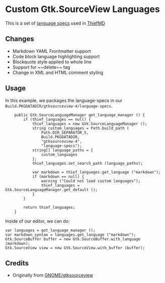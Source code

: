 # Custom Gtk.SourceView Languages

This is a set of [language specs](https://developer.gnome.org/gtksourceview/stable/lang-reference.html) used in [ThiefMD](https://thiefmd.com)

## Changes

* Markdown YAML Frontmatter support
* Code block language highlighting support
* Blockquote style applied to whole line
* Support for \~\~delete\~\~ tag
* Change in XML and HTML comment styling

## Usage

In this example, we packages the language-specs in our `Build.PKGDATADIR/gtksourceview-4/language-specs`.

```vala
    public Gtk.SourceLanguageManager get_language_manager () {
        if (thief_languages == null) {
            thief_languages = new Gtk.SourceLanguageManager ();
            string custom_languages = Path.build_path (
                Path.DIR_SEPARATOR_S,
                Build.PKGDATADIR,
                "gtksourceview-4",
                "language-specs");
            string[] language_paths = {
                custom_languages
            };
            thief_languages.set_search_path (language_paths);

            var markdown = thief_languages.get_language ("markdown");
            if (markdown == null) {
                warning ("Could not load custom languages");
                thief_languages = Gtk.SourceLanguageManager.get_default ();
            }
        }

        return thief_languages;
    }
```

Inside of our editor, we can do:

```vala
var languages = get_language_manager ();
var markdown_syntax = languages.get_language ("markdown");
Gtk.SourceBuffer buffer = new Gtk.SourceBuffer.with_language (markdown);
Gtk.SourceView view = new Gtk.SourceView.with_buffer (buffer);
```

## Credits

* Originally from [GNOME/gtksourceview](https://gitlab.gnome.org/GNOME/gtksourceview)